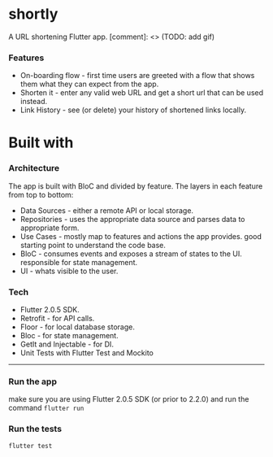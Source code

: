 # shortly

A URL shortening Flutter app.
[comment]: <> (TODO: add gif)

### Features

* On-boarding flow - first time users are greeted with a flow that shows them what they can expect
  from the app.
* Shorten it - enter any valid web URL and get a short url that can be used instead.
* Link History - see (or delete) your history of shortened links locally.

# Built with

### Architecture

The app is built with BloC and divided by feature. The layers in each feature from top to bottom:

* Data Sources - either a remote API or local storage.
* Repositories - uses the appropriate data source and parses data to appropriate form.
* Use Cases - mostly map to features and actions the app provides. good starting point to understand
  the code base.
* BloC - consumes events and exposes a stream of states to the UI. responsible for state management.
* UI - whats visible to the user.

### Tech

* Flutter 2.0.5 SDK.
* Retrofit - for API calls.
* Floor - for local database storage.
* Bloc - for state management.
* GetIt and Injectable - for DI.
* Unit Tests with Flutter Test and Mockito

------ 

### Run the app

make sure you are using Flutter 2.0.5 SDK (or prior to 2.2.0) and run the command `flutter run`

### Run the tests

`flutter test`